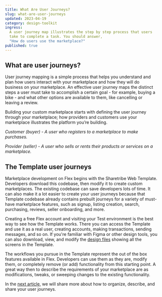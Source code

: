 ```yaml
---
title: What Are User Journeys?
slug: what-are-user-journeys
updated: 2023-04-19
category: design-toolkit
ingress:
  A user journey map illustrates the step by step process that users
  take to complete a task. You should answer,
  "How do users use the marketplace?"
published: true
---
```


## What are user journeys?

User journey mapping is a simple process that helps you
understand and plan how users interact with your marketplace and how
they will do business on your marketplace. An effective user journey maps the
distinct steps a user must take to accomplish a certain goal - for
example, buying a bike - and what other options are available to them, like cancelling or leaving a review.

Building your custom marketplace starts with defining the user journey
through your marketplace; how providers and customers use your
marketplace illustrates the platform you’re building.

_Customer (buyer) - A user who registers to a marketplace to make
purchases._

_Provider (seller) - A user who sells or rents their products or
services on a marketplace._

## The Template user journeys 

Marketplace development on Flex begins with the Sharetribe Web Template. Developers download this codebase, then modify it to create custom marketplaces. The existing codebase can save developers lots of time. It can also make it a lot easier to create your user journeys because that Template codebase already contains prebuilt journeys for a variety of must-have marketplace features, such as signup, listing creation, search, purchasing, reviews, seller onboarding, and more.

Creating a free Flex account and visiting your Test environment is the best way to see how the Template works. There you can access the Template and use it as a real user, creating accounts, making transactions, sending messages, and so on. If you're familiar with Figma or other design tools, you can also download, view, and modify the [design files](https://www.sharetribe.com/docs/design-toolkit/design-files/) showing all the screens in the Template. 

The workflows you pursue in the Template represent the out of the box features available in Flex. Developers can use them as they are, modify them, or completely remove (or add) functionality from this starting point. A great way then to describe the requirements of your marketplace are as modifications, tweaks, or sweeping changes to the existing functionality.

In the [next article](https://www.sharetribe.com/docs/design-toolkit/your-user-journey-a-guide/), we will share more about how to organize, describe, and share your user journeys. 